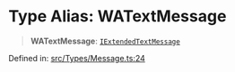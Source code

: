 # Type Alias: WATextMessage

> **WATextMessage**: [`IExtendedTextMessage`](../namespaces/proto/namespaces/Message/interfaces/IExtendedTextMessage.md)

Defined in: [src/Types/Message.ts:24](https://github.com/Fokusdotid/bail/blob/a1b2bb6d3d63874a4f497e70ebd6347b2869da8e/src/Types/Message.ts#L24)
